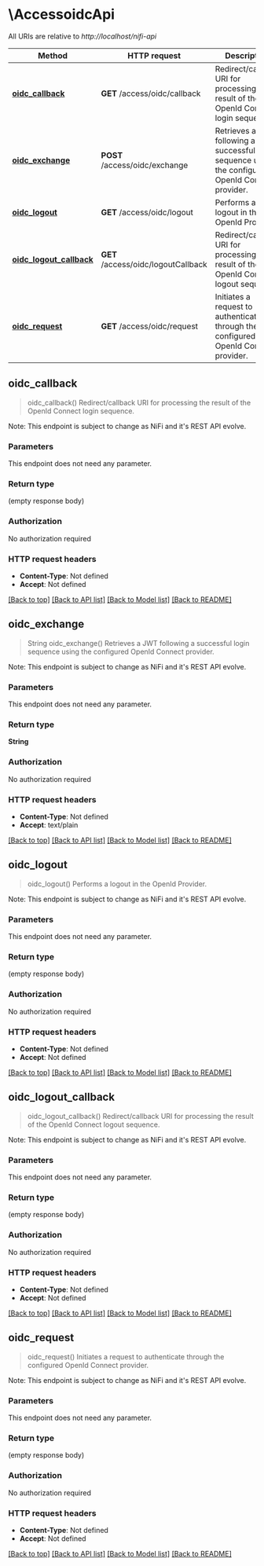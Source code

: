 # \AccessoidcApi

All URIs are relative to *http://localhost/nifi-api*

Method | HTTP request | Description
------------- | ------------- | -------------
[**oidc_callback**](AccessoidcApi.md#oidc_callback) | **GET** /access/oidc/callback | Redirect/callback URI for processing the result of the OpenId Connect login sequence.
[**oidc_exchange**](AccessoidcApi.md#oidc_exchange) | **POST** /access/oidc/exchange | Retrieves a JWT following a successful login sequence using the configured OpenId Connect provider.
[**oidc_logout**](AccessoidcApi.md#oidc_logout) | **GET** /access/oidc/logout | Performs a logout in the OpenId Provider.
[**oidc_logout_callback**](AccessoidcApi.md#oidc_logout_callback) | **GET** /access/oidc/logoutCallback | Redirect/callback URI for processing the result of the OpenId Connect logout sequence.
[**oidc_request**](AccessoidcApi.md#oidc_request) | **GET** /access/oidc/request | Initiates a request to authenticate through the configured OpenId Connect provider.



## oidc_callback

> oidc_callback()
Redirect/callback URI for processing the result of the OpenId Connect login sequence.

Note: This endpoint is subject to change as NiFi and it's REST API evolve.

### Parameters

This endpoint does not need any parameter.

### Return type

 (empty response body)

### Authorization

No authorization required

### HTTP request headers

- **Content-Type**: Not defined
- **Accept**: Not defined

[[Back to top]](#) [[Back to API list]](../README.md#documentation-for-api-endpoints) [[Back to Model list]](../README.md#documentation-for-models) [[Back to README]](../README.md)


## oidc_exchange

> String oidc_exchange()
Retrieves a JWT following a successful login sequence using the configured OpenId Connect provider.

Note: This endpoint is subject to change as NiFi and it's REST API evolve.

### Parameters

This endpoint does not need any parameter.

### Return type

**String**

### Authorization

No authorization required

### HTTP request headers

- **Content-Type**: Not defined
- **Accept**: text/plain

[[Back to top]](#) [[Back to API list]](../README.md#documentation-for-api-endpoints) [[Back to Model list]](../README.md#documentation-for-models) [[Back to README]](../README.md)


## oidc_logout

> oidc_logout()
Performs a logout in the OpenId Provider.

Note: This endpoint is subject to change as NiFi and it's REST API evolve.

### Parameters

This endpoint does not need any parameter.

### Return type

 (empty response body)

### Authorization

No authorization required

### HTTP request headers

- **Content-Type**: Not defined
- **Accept**: Not defined

[[Back to top]](#) [[Back to API list]](../README.md#documentation-for-api-endpoints) [[Back to Model list]](../README.md#documentation-for-models) [[Back to README]](../README.md)


## oidc_logout_callback

> oidc_logout_callback()
Redirect/callback URI for processing the result of the OpenId Connect logout sequence.

Note: This endpoint is subject to change as NiFi and it's REST API evolve.

### Parameters

This endpoint does not need any parameter.

### Return type

 (empty response body)

### Authorization

No authorization required

### HTTP request headers

- **Content-Type**: Not defined
- **Accept**: Not defined

[[Back to top]](#) [[Back to API list]](../README.md#documentation-for-api-endpoints) [[Back to Model list]](../README.md#documentation-for-models) [[Back to README]](../README.md)


## oidc_request

> oidc_request()
Initiates a request to authenticate through the configured OpenId Connect provider.

Note: This endpoint is subject to change as NiFi and it's REST API evolve.

### Parameters

This endpoint does not need any parameter.

### Return type

 (empty response body)

### Authorization

No authorization required

### HTTP request headers

- **Content-Type**: Not defined
- **Accept**: Not defined

[[Back to top]](#) [[Back to API list]](../README.md#documentation-for-api-endpoints) [[Back to Model list]](../README.md#documentation-for-models) [[Back to README]](../README.md)

